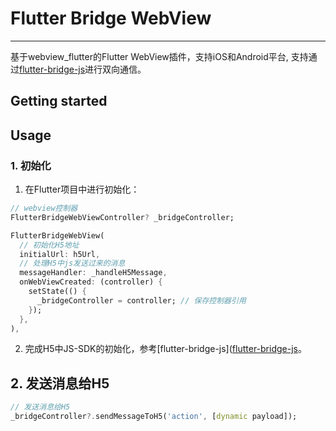 # Flutter Bridge WebView
---

基于webview_flutter的Flutter WebView插件，支持iOS和Android平台, 支持通过[flutter-bridge-js](https://github.com/m430/flutter-bridge-js)进行双向通信。


## Getting started

## Usage

### 1. 初始化

1. 在Flutter项目中进行初始化：

```dart
// webview控制器
FlutterBridgeWebViewController? _bridgeController;

FlutterBridgeWebView(
  // 初始化H5地址
  initialUrl: h5Url,
  // 处理H5中js发送过来的消息
  messageHandler: _handleH5Message,
  onWebViewCreated: (controller) {
    setState(() {
      _bridgeController = controller; // 保存控制器引用
    });
  },
),
```
2. 完成H5中JS-SDK的初始化，参考[flutter-bridge-js]([flutter-bridge-js](URL_ADDRESS.com/m430/flutter-bridge-js)。

## 2. 发送消息给H5

```dart
// 发送消息给H5
_bridgeController?.sendMessageToH5('action', [dynamic payload]);
```